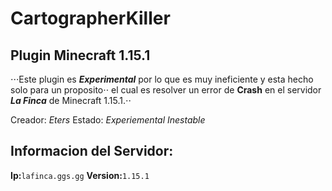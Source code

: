 # CartographerKiller
## Plugin Minecraft 1.15.1
⋅⋅⋅Este plugin es **_Experimental_** por lo que es muy ineficiente y esta hecho solo para un proposito⋅⋅
el cual es resolver un error de **Crash** en el servidor **_La Finca_** de Minecraft 1.15.1.⋅⋅

Creador: *Eters*
Estado: *Experiemental Inestable*

## **Informacion del Servidor**:
**Ip:**`lafinca.ggs.gg`
**Version:**`1.15.1`
